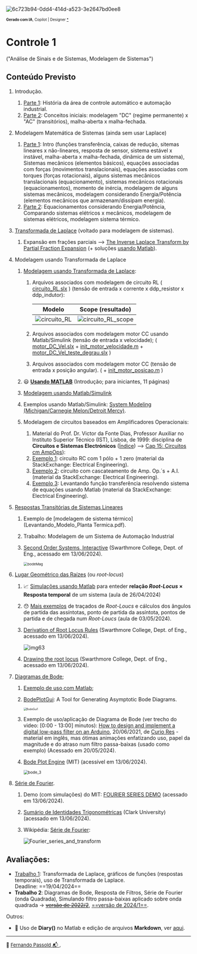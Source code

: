 ![6c723b94-0dd4-414d-a523-3e2647bd0ee8](6c723b94-0dd4-414d-a523-3e2647bd0ee8.jpeg)

<font size="1">**Gerado com IA**, Copilot | Designer [*](https://copilot.microsoft.com/images/create/grc3a1ficos-e-diagramas-de-anc3a1lise-de-sinais-e-sistem/1-666bc82660234f5dabb6ad23ec0e7236?id=tZBUcPruq9EvIffTmjcjEg%3d%3d&view=detailv2&idpp=genimg&idpclose=1&thId=OIG4.mjxEuoUKNuQh0HPTjY8y&FORM=SYDBIC)</font> 

# Controle 1

("Análise de Sinais e de Sistemas, Modelagem de Sistemas")

## Conteúdo Previsto

1. Introdução.
   1. [Parte 1](intro_controle_1.pdf): História da área de controle automático e automação industrial.
   2. [Parte 2](Intro2.pdf): Conceitos iniciais: modelagem "DC" (regime permanente) x "AC" (transitórios), malha-aberta x malha-fechada.
   
2. Modelagem Matemática de Sistemas (ainda sem usar Laplace)
   1. [Parte 1](2_modelagem_matematica.pdf): Intro (funções transferência, caixas de redução, sitemas lineares x não-lineares, resposta de sensor, sistema estável x instável, malha-aberta x malha-fechada, dinâmica de um sistema), Sistemas mecânicos (elementos básicos), equações associadas com forças (movimentos translacionais), equações associadas com torques (forças rotacionais), alguns sistemas mecânicos translacionais (equacionamento), sistemas mecânicos rotacionais (equacionamentos), momento de inércia, modelagem de alguns sistemas mecânicos, modelagem considerando Energia/Potência (elementos mecânicos que armazenam/dissipam energia).
   2. [Parte 2](2_modelagem_matematica_2.pdf): Equacionamentos considerando Energia/Potência, Comparando sistemas elétricos x mecânicos, modelagem de sistemas elétricos, modelagem sistema térmico. 
   
3. [Transformada de Laplace](3_transformada_laplace.pdf) (voltado para modelagem de sistemas).

   1. Expansão em frações parciais --> [The Inverse Laplace Transform by Partial Fraction Expansion](https://lpsa.swarthmore.edu/LaplaceXform/InvLaplace/InvLaplaceXformPFE.html) (+ soluções [usando Matlab](https://lpsa.swarthmore.edu/LaplaceXform/InvLaplace/PFE1Matlab/html/PFE1.html)).

4. Modelagem usando Transformada de Laplace

   1. [Modelagem usando Transformada de Laplace](4_modelagem_laplace.pdf):

      1. Arquivos associados com modelagem de circuito RL ( [circuito_RL.slx](circuito_RL.slx) ) (tensão de entrada x corrente x ddp\_resistor x ddp\_indutor):

         | Modelo                          | Scope (resultado)                           |
         | ------------------------------- | ------------------------------------------- |
         | ![circuito_RL](circuito_RL.png) | ![circuito_RL_scope](circuito_RL_scope.png) |

         

      2. Arquivos associados com modelagem motor CC usando Matlab/Simulink (tensão de entrada x velocidade);
         ( [motor_DC_Vel.slx](motor_DC_Vel.slx)  +  [init_motor_velocidade.m](init_motor_velocidade.m) + [motor_DC_Vel_teste_degrau.slx](motor_DC_Vel_teste_degrau.slx) )

      3. Arquivos associados com modelagem motor CC (tensão de entrada x posição angular).
         ( +  [init_motor_posicao.m](init_motor_posicao.m) )

   2. :smiley: ​[**Usando MATLAB**](Usando_Matlab_2.pdf)  (Introdução; para iniciantes, 11 páginas)

   3. [Modelagem usando Matlab/Simulink](4_modelagem_simulink.pdf) 

   4. Exemplos usando Matlab/Simulink: [System Modeling (Michigan/Carnegie Melon/Detroit Mercy)](https://ctms.engin.umich.edu/CTMS/index.php?example=Introduction&section=SystemModeling).

   5. Modelagem de circuitos baseados em Amplificadores Operacionais:
      1. Material do Prof. Dr. Victor da Fonte Dias, Professor Auxiliar no Instituto Superior Técnico (IST), Lisboa, de 1999: disciplina de **Circuitos e Sistemas Electrónicos** ([Índice](https://www.ufrgs.br/eng04030/Aulas/teoria/cap_00/indice.htm)) --> [Cap 15: Circuitos cm AmpOps](https://www.ufrgs.br/eng04030/Aulas/teoria/cap_15/circampo.htm#:~:text=Em)):
      2. [Exemplo 1](Funcao_transferancia_amp_op-1.pdf): circuito RC com 1 pólo + 1 zero (material da StackExchange: Electrical Engineering).
      3. [Exemplo 2](Funcao_transferancia_amp_op-2.pdf): circuito com cascateamento de Amp. Op.´s + A.I. (material da StackExchange: Electrical Engineering). 
      4. [Exemplo 3](Funcao_transferancia_amp_op-3.pdf): Levantando função transferência resolvendo sistema de equações usando Matlab (material da StackExchange: Electrical Engineering).

5. [Respostas Transitórias de Sistemas Lineares](5_Respostas_Sistemas.pdf)

   1. Exemplo de [modelagem de sistema térmico](Levantando_Modelo_Planta Termica.pdf).

   2. Trabalho: Modelagem de um Sistema de Automação Industrial

   3. [Second Order Systems, Interactive](https://lpsa.swarthmore.edu/SecondOrder/SOI.html) (Swarthmore College, Dept. of Eng., acessado em 13/06/2024).

      <img src="bodeMag.svg" alt="bodeMag" style="zoom:67%;" />

6. [Lugar Geométrico das Raízes](6_intro_root_locus.pdf) (ou *root-locus*)

   1. 📈 [Simulações usando Matlab](aula_26042024.html) para enteder **relação *Root-Locus* $\times$ Resposta temporal** de um sistema (aula de 26/04/2024)

   2. :hushed: [Mais exemplos](RL_exemplos.html) de traçados de *Root-Loucs* e cálculos dos ângulos de partida das assíntotas, ponto de partida da assíntota, pontos de partida e de chegada num *Root-Loucs* (aula de 03/05/2024).

   3. [Derivation of Root Locus Rules](https://lpsa.swarthmore.edu/Root_Locus/DeriveRootLocusRules.html#RuleImag) (Swarthmore College, Dept. of Eng., acessado em 13/06/2024).

      ![img63](img63.gif)

   4. [Drawing the root locus](https://lpsa.swarthmore.edu/Root_Locus/RLDraw.html) (Swarthmore College, Dept. of Eng., acessado em 13/06/2024).

7. [Diagramas de Bode](Diagramas_Bode_1.pdf);

   1. [Exemplo de uso com Matlab](testes_bode_1.html);

   2. [BodePlotGui](https://lpsa.swarthmore.edu/Bode/BodePlotGui.html): A Tool for Generating Asymptotic Bode Diagrams.

      <img src="BodeGui1.jpg" alt="BodeGui1" style="zoom:50%;" />

   3. Exemplo de uso/aplicação de Diagrama de Bode (ver trecho do video: [0:00 - 13:00] minutos):
      [How to design and implement a digital low-pass filter on an Arduino](https://www.youtube.com/watch?v=HJ-C4Incgpw), 20/06/2021, de [Curio Res](https://www.youtube.com/@curiores111) - material em inglês, mas ótimas animações enfatizando uso, papel da magnitude e do atraso num filtro passa-baixas (usado como exemplo) (Acessado em 20/05/2024).

   4. [Bode Plot Engine](https://controlsystemsacademy.com/bode_x.html) (MIT) (acessível em 13/06/2024).

      <img src="bode_3.png" alt="bode_3" style="zoom:75%;" />

8. [Série de Fourier](https://fpassold.github.io/Sinais_Sistemas/4_fourier/4_serie_fourier.html).

   1. Demo (com simulações) do MIT: [FOURIER SERIES DEMO](https://controlsystemsacademy.com/0018/0018.html) (acessado em 13/06/2024).
   
   2. [Sumário de Identidades Trigonométricas](http://www2.clarku.edu/~djoyce/trig/identities.html) (Clark University) (acessado em 13/06/2024).
   
   3. Wikipédia: [Série de Fourier](https://en.wikipedia.org/wiki/Fourier_series):
   
      ![Fourier_series_and_transform](Fourier_series_and_transform.gif)

## Avaliações:

* [Trabalho 1](trabalho_1.pdf): Transformada de Laplace, gráficos de funções (respostas temporais), uso de Transformada de Laplace. <!-- (trabalho_1_controle_1.pdf)--></br>Deadline: ==19/04/2024==
* **Trabalho 2**: Diagramas de Bode, Resposta de Filtros, Série de Fourier (onda Quadrada), Simulando filtro passa-baixas aplicado sobre onda quadrada → [~~versão de 2022/2~~](trabalho_2.pdf), [==versão de 2024/1==](trabalho_2_2024_1.pdf). 

Outros:

* :ledger: ​Uso de **Diary()** no Matlab e edição de arquivos **Markdown**, ver [aqui](https://fpassold.github.io/Controle_2/sugestao_uso_matlab_em_controle.html).

----

<font size="2">🌊 [Fernando Passold](https://fpassold.github.io/)[ 📬 ](mailto:fpassold@gmail.com), <script language="JavaScript"><!-- Hide JavaScript...
var LastUpdated = document.lastModified;
document.writeln ("página criada em 01/08/2022; atualizada em " + LastUpdated); // End Hiding -->
</script></font>


